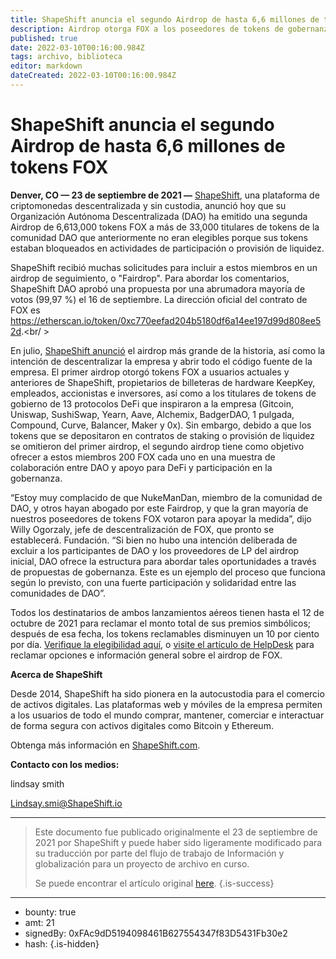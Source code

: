 ```yaml
---
title: ShapeShift anuncia el segundo Airdrop de hasta 6,6 millones de tokens FOX
description: Airdrop otorga FOX a los poseedores de tokens de gobernanza de 13 comunidades DAO que anteriormente no eran elegibles
published: true
date: 2022-03-10T00:16:00.984Z
tags: archivo, biblioteca
editor: markdown
dateCreated: 2022-03-10T00:16:00.984Z
---
```


# ShapeShift anuncia el segundo Airdrop de hasta 6,6 millones de tokens FOX

**Denver, CO — 23 de septiembre de 2021 —** [ShapeShift](https://shapeshift.com/), una plataforma de criptomonedas descentralizada y sin custodia, anunció hoy que su Organización Autónoma Descentralizada (DAO) ha emitido una segunda Airdrop de 6,613,000 tokens FOX a más de 33,000 titulares de tokens de la comunidad DAO que anteriormente no eran elegibles porque sus tokens estaban bloqueados en actividades de participación o provisión de liquidez. <br/>

ShapeShift recibió muchas solicitudes para incluir a estos miembros en un airdrop de seguimiento, o "Fairdrop". Para abordar los comentarios, ShapeShift DAO aprobó una propuesta por una abrumadora mayoría de votos (99,97 %) el 16 de septiembre. La dirección oficial del contrato de FOX es <https://etherscan.io/token/0xc770eefad204b5180df6a14ee197d99d808ee52d>.<br/ >

En julio, [ShapeShift anunció](https://shapeshift.com/shapeshift-decentralize-airdrop) el airdrop más grande de la historia, así como la intención de descentralizar la empresa y abrir todo el código fuente de la empresa. El primer airdrop otorgó tokens FOX a usuarios actuales y anteriores de ShapeShift, propietarios de billeteras de hardware KeepKey, empleados, accionistas e inversores, así como a los titulares de tokens de gobierno de 13 protocolos DeFi que inspiraron a la empresa (Gitcoin, Uniswap, SushiSwap, Yearn, Aave, Alchemix, BadgerDAO, 1 pulgada, Compound, Curve, Balancer, Maker y 0x). Sin embargo, debido a que los tokens que se depositaron en contratos de staking o provisión de liquidez se omitieron del primer airdrop, el segundo airdrop tiene como objetivo ofrecer a estos miembros 200 FOX cada uno en una muestra de colaboración entre DAO y apoyo para DeFi y participación en la gobernanza.<br />

“Estoy muy complacido de que NukeManDan, miembro de la comunidad de DAO, y otros hayan abogado por este Fairdrop, y que la gran mayoría de nuestros poseedores de tokens FOX votaron para apoyar la medida”, dijo Willy Ogorzaly, jefe de descentralización de FOX, que pronto se establecerá. Fundación. “Si bien no hubo una intención deliberada de excluir a los participantes de DAO y los proveedores de LP del airdrop inicial, DAO ofrece la estructura para abordar tales oportunidades a través de propuestas de gobernanza. Este es un ejemplo del proceso que funciona según lo previsto, con una fuerte participación y solidaridad entre las comunidades de DAO”.<br/>

Todos los destinatarios de ambos lanzamientos aéreos tienen hasta el 12 de octubre de 2021 para reclamar el monto total de sus premios simbólicos; después de esa fecha, los tokens reclamables disminuyen un 10 por ciento por día. [Verifique la elegibilidad aquí](https://fox.shapeshift.com/airdrop), o [visite el artículo de HelpDesk](https://shapeshift.zendesk.com/hc/en-us/articles/4403645992077-FOX-Airdrop-How-it-Works) para reclamar opciones e información general sobre el airdrop de FOX. <br/>


**Acerca de ShapeShift**

Desde 2014, ShapeShift ha sido pionera en la autocustodia para el comercio de activos digitales. Las plataformas web y móviles de la empresa permiten a los usuarios de todo el mundo comprar, mantener, comerciar e interactuar de forma segura con activos digitales como Bitcoin y Ethereum.<br/>

Obtenga más información en [ShapeShift.com](https://shapeshift.com/).<br/>

**Contacto con los medios:**

lindsay smith

[Lindsay.smi@ShapeShift.io](mailto:Lindsay.smi@ShapeShift.io)<br/>

---

> Este documento fue publicado originalmente el 23 de septiembre de 2021 por ShapeShift y puede haber sido ligeramente modificado para su traducción por parte del flujo de trabajo de Información y globalización para un proyecto de archivo en curso.
>
> Se puede encontrar el artículo original [here](https://shapeshift.com/newsroom/shapeshift-announces-second-airdrop-of-up-to-6-6m-fox-tokens).
{.is-success}

---

- bounty: true
- amt: 21
- signedBy: 0xFAc9dD5194098461B627554347f83D5431Fb30e2
- hash: 
{.is-hidden}